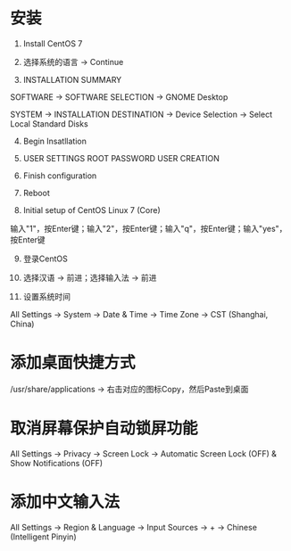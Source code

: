 # 安装
1. Install CentOS 7

2. 选择系统的语言 -> Continue

3. INSTALLATION SUMMARY

SOFTWARE -> SOFTWARE SELECTION -> GNOME Desktop

SYSTEM -> INSTALLATION DESTINATION -> Device Selection -> Select Local Standard Disks

4. Begin Insatllation

5. USER SETTINGS
ROOT PASSWORD
USER CREATION

6. Finish configuration

7. Reboot

8. Initial setup of CentOS Linux 7 (Core)

输入"1"，按Enter键；输入"2"，按Enter键；输入"q"，按Enter键；输入"yes"，按Enter键

9. 登录CentOS

10. 选择汉语 -> 前进；选择输入法 -> 前进

11. 设置系统时间

All Settings -> System -> Date & Time -> Time Zone -> CST (Shanghai, China)

# 添加桌面快捷方式
/usr/share/applications -> 右击对应的图标Copy，然后Paste到桌面

# 取消屏幕保护自动锁屏功能
All Settings -> Privacy -> Screen Lock -> Automatic Screen Lock (OFF) & Show Notifications (OFF)

# 添加中文输入法
All Settings -> Region & Language -> Input Sources -> + -> Chinese (Intelligent Pinyin)
